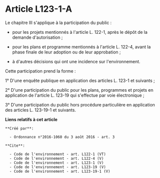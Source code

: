 # Article L123-1-A

Le chapitre III s'applique à la participation du public :

- pour les projets mentionnés à l'article L. 122-1, après le dépôt de la demande d'autorisation ;

- pour les plans et programme mentionnés à l'article L. 122-4, avant la phase finale de leur adoption ou de leur
approbation ;

- à d'autres décisions qui ont une incidence sur l'environnement. 

Cette participation prend la forme : 

1° D'une enquête publique en application des articles L. 123-1 et suivants ; 

2° D'une participation du public pour les plans, programmes et projets en application de l'article L. 123-19 qui s'effectue
par voie électronique ; 

3° D'une participation du public hors procédure particulière en application des articles L. 123-19-1 et suivants.

**Liens relatifs à cet article**

	**Créé par**:

	  - Ordonnance n°2016-1060 du 3 août 2016 - art. 3

	**Cite**:

	  - Code de l'environnement - art. L122-1 (VT)
	  - Code de l'environnement - art. L122-4 (V)
	  - Code de l'environnement - art. L123-1 (V)
	  - Code de l'environnement - art. L123-19 (V)
	  - Code de l'environnement - art. L123-19-1 (V)
